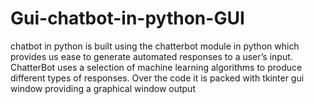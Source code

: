 # Gui-chatbot-in-python-GUI 
chatbot in python is built using the chatterbot module in python which provides us  ease to generate automated responses to a user’s input.
ChatterBot uses a selection of machine learning algorithms to produce different types of responses. Over the code it is packed with tkinter gui window providing a graphical window output


